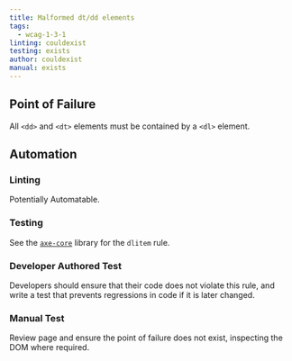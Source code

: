 ```yaml
---
title: Malformed dt/dd elements
tags: 
  - wcag-1-3-1
linting: couldexist
testing: exists
author: couldexist
manual: exists
---
```


## Point of Failure

All `<dd>` and `<dt>` elements must be contained by a `<dl>` element.

## Automation

### Linting

Potentially Automatable.

### Testing

See the [`axe-core`](https://github.com/dequelabs/axe-core) library for the `dlitem` rule.

### Developer Authored Test

Developers should ensure that their code does not violate this rule, and write a test that prevents regressions in code if it is later changed.

### Manual Test

Review page and ensure the point of failure does not exist, inspecting the DOM where required.
